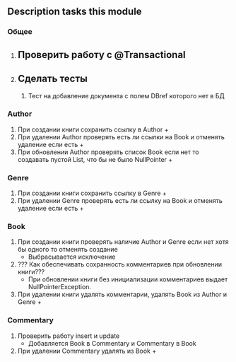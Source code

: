 ## Description tasks this module

### Общее

1. Проверить работу с @Transactional
   - 
2. Сделать тесты
   -
   1. Тест на добавление документа с полем DBref которого нет в БД

### Author

1. При создании книги сохранить ссылку в Author
    +
2. При удалении Author проверять есть ли ссылки на Book и отменять удаление если есть
    +
3. При обновлении Author проверять список Book если нет то создавать пустой List, что бы не было NullPointer
    +

### Genre

1. При создании книги сохранить ссылку в Genre
    +
2. При удалении Genre проверять есть ли ссылку на Book и отменять удаление если есть
    +

### Book

1. При создании книги проверять наличие Author и Genre если нет хотя бы одного то отменять создание
    + Выбрасывается исключение
2. ??? Как обеспечивать сохранность комментариев при обновлении книги???
    + При обновлении книги без инициализации комментариев выдает NullPointerException.
3. При удалении книги удалять комментарии, удалять Book из Author и Genre
    +

### Commentary

1. Проверить работу insert и update
    + Добавляется Book в Commentary и Commentary в Book
2. При удалении Commentary удалять из Book
    +